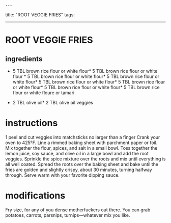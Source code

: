 

	---
title: "ROOT VEGGIE FRIES"
tags:

---
# ROOT VEGGIE FRIES
## ingredients
* 5 TBL brown rice flour or white flour* 5 TBL brown rice flour or white flour * 5 TBL brown rice flour or white flour* 5 TBL brown rice flour or white flour* 5 TBL brown rice flour or white flour* 5 TBL brown rice flour or white flour* 5 TBL brown rice flour or white flour* 5 TBL brown rice flour or white floure or tamari

* 2 TBL olive oil* 2 TBL olive oil veggies


# instructions
1 peel and cut veggies into matchsticks no larger than a finger
Crank your oven to 425°F. Line a rimmed baking sheet with parchment paper or foil. Mix
together the flour, spices, and salt in a small bowl. Toss together the lemon juice, soy sauce,
and olive oil in a large bowl and add the root veggies. Sprinkle the spice mixture over the roots
and mix until everything is all well coated. Spread the roots over the baking sheet and bake
until the fries are golden and slightly crispy, about 30 minutes, turning halfway through. Serve
warm with your favorite dipping sauce.

# modifications

Fry size, for any of you dense motherfuckers out there. You can grab potatoes, carrots, parsnips, turnips—whatever
mix you like.
	

